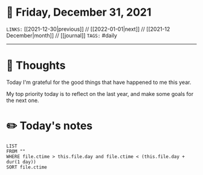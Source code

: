 # 📅 Friday, December 31, 2021
`LINKS:` [[2021-12-30|previous]] // [[2022-01-01|next]] // [[2021-12 December|month]] // [[journal]] 
`TAGS:` #daily

---
# 💭 Thoughts
Today I'm grateful for the good things that have happened to me this year.

My top priority today is to reflect on the last year, and make some goals for the next one. 

# ✏️ Today's notes
```dataview
LIST 
FROM ""
WHERE file.ctime > this.file.day and file.ctime < (this.file.day + dur(1 day))
SORT file.ctime
```
